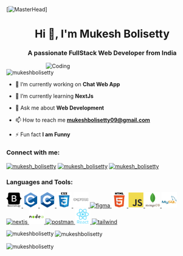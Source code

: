 [![MasterHead](https://media.discordapp.net/attachments/798829111086678056/1149484421926371418/ezgif.com-resize_1.gif?width=1173&height=703)]
<h1 align="center">Hi 👋, I'm Mukesh Bolisetty</h1>
<h3 align="center">A passionate FullStack Web Developer from India</h3>
<img align="right" alt="Coding" width="400" src="https://media.discordapp.net/attachments/798829111086678056/1149476108740329472/coding-gif2.gif?width=1020&height=642">
    
    
<p align="left"> <img src="https://komarev.com/ghpvc/?username=MUKESHBOLISETTY&label=Profile%20views&color=0e75b6&style=flat" alt="mukeshbolisetty" /> </p>
    
    
- 🔭 I’m currently working on **Chat Web App**
    
- 🌱 I’m currently learning **NextJs**
    
- 💬 Ask me about **Web Development**
    
- 📫 How to reach me **mukeshbolisetty09@gmail.com**
    
- ⚡ Fun fact **I am Funny**
    
<h3 align="left">Connect with me:</h3>
<p align="left">
<a href="https://twitter.com/MUKESHBOLISETTY" target="blank"><img align="center" src="https://raw.githubusercontent.com/rahuldkjain/github-profile-readme-generator/master/src/images/icons/Social/twitter.svg" alt="mukesh_bolisetty" height="30" width="40" /></a>
<a href="https://linkedin.com/in/bolisetty-mukesh-14b1a1274" target="blank"><img align="center" src="https://raw.githubusercontent.com/rahuldkjain/github-profile-readme-generator/master/src/images/icons/Social/linked-in-alt.svg" alt="mukesh_bolisetty" height="30" width="40" /></a>
<a href="https://instagram.com/mukeshbolisetty" target="blank"><img align="center" src="https://raw.githubusercontent.com/rahuldkjain/github-profile-readme-generator/master/src/images/icons/Social/instagram.svg" alt="mukesh_bolisetty" height="30" width="40" /></a>
</p>
    
<h3 align="left">Languages and Tools:</h3>
    <p align="left"> <a href="https://getbootstrap.com" target="_blank" rel="noreferrer"> <img src="https://raw.githubusercontent.com/devicons/devicon/master/icons/bootstrap/bootstrap-plain-wordmark.svg" alt="bootstrap" width="40" height="40"/> </a> <a href="https://www.cprogramming.com/" target="_blank" rel="noreferrer"> <img src="https://raw.githubusercontent.com/devicons/devicon/master/icons/c/c-original.svg" alt="c" width="40" height="40"/> </a> <a href="https://www.w3schools.com/cpp/" target="_blank" rel="noreferrer"> <img src="https://raw.githubusercontent.com/devicons/devicon/master/icons/cplusplus/cplusplus-original.svg" alt="cplusplus" width="40" height="40"/> </a> <a href="https://www.w3schools.com/css/" target="_blank" rel="noreferrer"> <img src="https://raw.githubusercontent.com/devicons/devicon/master/icons/css3/css3-original-wordmark.svg" alt="css3" width="40" height="40"/> </a>  <a href="https://expressjs.com" target="_blank" rel="noreferrer"> <img src="https://raw.githubusercontent.com/devicons/devicon/master/icons/express/express-original-wordmark.svg" alt="express" width="40" height="40"/> </a> <a href="https://www.figma.com/" target="_blank" rel="noreferrer"> <img src="https://www.vectorlogo.zone/logos/figma/figma-icon.svg" alt="figma" width="40" height="40"/> </a>  <a href="https://www.w3.org/html/" target="_blank" rel="noreferrer"> <img src="https://raw.githubusercontent.com/devicons/devicon/master/icons/html5/html5-original-wordmark.svg" alt="html5" width="40" height="40"/> </a>  <a href="https://developer.mozilla.org/en-US/docs/Web/JavaScript" target="_blank" rel="noreferrer"> <img src="https://raw.githubusercontent.com/devicons/devicon/master/icons/javascript/javascript-original.svg" alt="javascript" width="40" height="40"/> </a> <a href="https://www.mongodb.com/" target="_blank" rel="noreferrer"> <img src="https://raw.githubusercontent.com/devicons/devicon/master/icons/mongodb/mongodb-original-wordmark.svg" alt="mongodb" width="40" height="40"/> </a> <a href="https://www.mysql.com/" target="_blank" rel="noreferrer"> <img src="https://raw.githubusercontent.com/devicons/devicon/master/icons/mysql/mysql-original-wordmark.svg" alt="mysql" width="40" height="40"/> </a> <a href="https://nextjs.org/" target="_blank" rel="noreferrer"> <img src="https://cdn.worldvectorlogo.com/logos/nextjs-2.svg" alt="nextjs" width="40" height="40"/> </a> <a href="https://nodejs.org" target="_blank" rel="noreferrer"> <img src="https://raw.githubusercontent.com/devicons/devicon/master/icons/nodejs/nodejs-original-wordmark.svg" alt="nodejs" width="40" height="40"/> </a> <a href="https://postman.com" target="_blank" rel="noreferrer"> <img src="https://www.vectorlogo.zone/logos/getpostman/getpostman-icon.svg" alt="postman" width="40" height="40"/> </a> <a href="https://reactjs.org/" target="_blank" rel="noreferrer"> <img src="https://raw.githubusercontent.com/devicons/devicon/master/icons/react/react-original-wordmark.svg" alt="react" width="40" height="40"/> </a> </a> <a href="https://tailwindcss.com/" target="_blank" rel="noreferrer"> <img src="https://www.vectorlogo.zone/logos/tailwindcss/tailwindcss-icon.svg" alt="tailwind" width="40" height="40"/> </a>  </p>
        
<p><img align="left" src="https://github-readme-stats.vercel.app/api/top-langs?username=MUKESHBOLISETTY&show_icons=true&locale=en&layout=compact&theme=tokyonight" alt="mukeshbolisetty" /></p>
    
<p>&nbsp;<img align="center" src="https://github-readme-stats.vercel.app/api?username=MUKESHBOLISETTY&show_icons=true&locale=en&theme=tokyonight" alt="mukeshbolisetty" /></p>
    
<p><img align="center" src="https://github-readme-streak-stats.herokuapp.com/?user=MUKESHBOLISETTY&&theme=tokyonight" alt="mukeshbolisetty" /></p>
